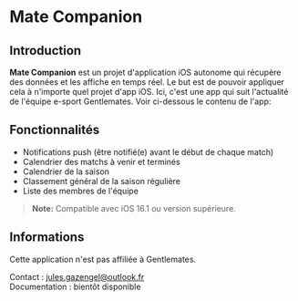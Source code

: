 # Mate Companion

## Introduction
**Mate Companion** est un projet d'application iOS autonome qui récupère des données et les affiche en temps réel. Le but est de pouvoir appliquer cela à n'importe quel projet d'app iOS. Ici, c'est une app qui suit l'actualité de l'équipe e-sport Gentlemates. Voir ci-dessous le contenu de l'app:



## Fonctionnalités

- Notifications push (être notifié(e) avant le début de chaque match)
- Calendrier des matchs à venir et terminés
- Calendrier de la saison
- Classement général de la saison régulière
- Liste des membres de l'équipe

> **Note:** Compatible avec iOS 16.1 ou version supérieure.

## Informations

Cette application n'est pas affiliée à Gentlemates.  

Contact : jules.gazengel@outlook.fr  
Documentation : bientôt disponible
